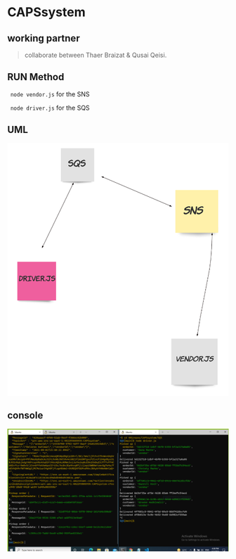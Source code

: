 # CAPSsystem

## working partner
> collaborate between Thaer Braizat & Qusai Qeisi.

## RUN Method 
` node vendor.js` for the SNS

` node driver.js` for the SQS

## UML

![](img/uml.png)

## console

![](img/sns.PNG)
